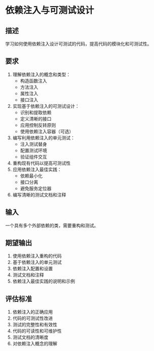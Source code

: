 # 依赖注入与可测试设计

## 描述
学习如何使用依赖注入设计可测试的代码，提高代码的模块化和可测试性。

## 要求
1. 理解依赖注入的概念和类型：
   - 构造函数注入
   - 方法注入
   - 属性注入
   - 接口注入
2. 实现基于依赖注入的可测试设计：
   - 识别和提取依赖
   - 定义清晰的接口
   - 应用控制反转原则
   - 使用依赖注入容器（可选）
3. 编写利用依赖注入的单元测试：
   - 注入测试替身
   - 配置测试环境
   - 验证组件交互
4. 重构现有代码以提高可测试性
5. 应用依赖注入最佳实践：
   - 依赖最小化
   - 接口分离
   - 避免服务定位器
6. 编写清晰的测试文档和注释

## 输入
一个具有多个外部依赖的类，需要重构和测试。

## 期望输出
1. 使用依赖注入重构的代码
2. 基于依赖注入的单元测试
3. 依赖注入配置和设置
4. 测试文档和注释
5. 依赖注入最佳实践的说明和示例

## 评估标准
1. 依赖注入的正确应用
2. 代码的可测试性改进
3. 测试的完整性和有效性
4. 代码的可读性和可维护性
5. 测试文档的清晰度
6. 对依赖注入概念的理解